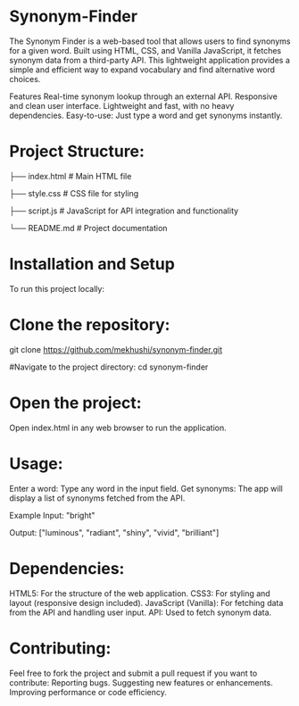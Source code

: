 # Synonym-Finder
The Synonym Finder is a web-based tool that allows users to find synonyms for a given word. Built using HTML, CSS, and Vanilla JavaScript, it fetches synonym data from a third-party API. This lightweight application provides a simple and efficient way to expand vocabulary and find alternative word choices.

Features
Real-time synonym lookup through an external API.
Responsive and clean user interface.
Lightweight and fast, with no heavy dependencies.
Easy-to-use: Just type a word and get synonyms instantly.

# Project Structure:

├── index.html          # Main HTML file

├── style.css           # CSS file for styling

├── script.js           # JavaScript for API integration and functionality

└── README.md           # Project documentation

# Installation and Setup
To run this project locally:

# Clone the repository:
git clone https://github.com/mekhushi/synonym-finder.git

#Navigate to the project directory:
cd synonym-finder

 # Open the project:

Open index.html in any web browser to run the application.

# Usage:

Enter a word: Type any word in the input field.
Get synonyms: The app will display a list of synonyms fetched from the API.

Example
Input: "bright"

Output: ["luminous", "radiant", "shiny", "vivid", "brilliant"]


# Dependencies:

HTML5: For the structure of the web application.
CSS3: For styling and layout (responsive design included).
JavaScript (Vanilla): For fetching data from the API and handling user input.
API: Used to fetch synonym data.

# Contributing:

Feel free to fork the project and submit a pull request if you want to contribute:
Reporting bugs.
Suggesting new features or enhancements.
Improving performance or code efficiency.
